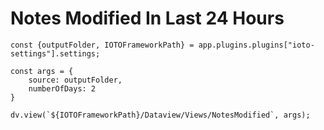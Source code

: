 # Notes Modified In Last 24 Hours

```dataviewjs
const {outputFolder, IOTOFrameworkPath} = app.plugins.plugins["ioto-settings"].settings;

const args = {
	source: outputFolder,
	numberOfDays: 2
}

dv.view(`${IOTOFrameworkPath}/Dataview/Views/NotesModified`, args);
```